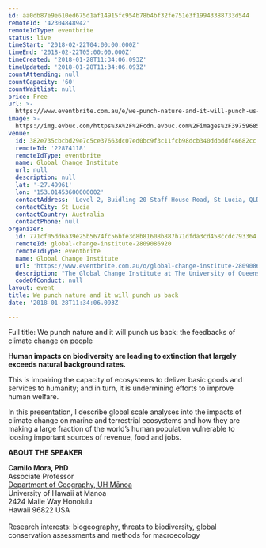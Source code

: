 ```yaml
---
id: aa0db87e9e610ed675d1af14915fc954b78b4bf32fe751e3f19943388733d544
remoteId: '42304848942'
remoteIdType: eventbrite
status: live
timeStart: '2018-02-22T04:00:00.000Z'
timeEnd: '2018-02-22T05:00:00.000Z'
timeCreated: '2018-01-28T11:34:06.093Z'
timeUpdated: '2018-01-28T11:34:06.093Z'
countAttending: null
countCapacity: '60'
countWaitlist: null
price: Free
url: >-
  https://www.eventbrite.com.au/e/we-punch-nature-and-it-will-punch-us-back-tickets-42304848942?aff=ebapi
image: >-
  https://img.evbuc.com/https%3A%2F%2Fcdn.evbuc.com%2Fimages%2F39759685%2F92902099135%2F1%2Foriginal.jpg?s=ed66929c8ade6e5bab1770f798cb6720
venue:
  id: 382e735cbcbd29e7c5ce37663dc07ed0bc9f3c11fcb98dcb340ddbddf46682cc
  remoteId: '22874118'
  remoteIdType: eventbrite
  name: Global Change Institute
  url: null
  description: null
  lat: '-27.49961'
  lon: '153.01453600000002'
  contactAddress: 'Level 2, Buidling 20 Staff House Road, St Lucia, QLD 4067'
  contactCity: St Lucia
  contactCountry: Australia
  contactPhone: null
organizer:
  id: 771cf05dd6a39e25b5674fc56bfe3d8b81608b887b71dfda3cd458ccdc793364
  remoteId: global-change-institute-2809086920
  remoteIdType: eventbrite
  name: Global Change Institute
  url: 'https://www.eventbrite.com.au/o/global-change-institute-2809086920'
  description: "The Global Change Institute at The University of Queensland, Australia, is a unique source of game-changing research, ideas and advice for addressing the challenges of global change.\\r\\nThe Global Change Institute advances discovery, creates solutions and advocates change to policies that respond to challenges presented by climate change, technological innovation and population change.\\r\\n\t\t\t\t\t\t\\r\\n"
  codeOfConduct: null
layout: event
title: We punch nature and it will punch us back
date: '2018-01-28T11:34:06.093Z'

---
```

<P>Full title: We punch nature and it will punch us back: the feedbacks of climate change on people</P>
<P><STRONG>Human impacts on biodiversity are leading to extinction that largely exceeds natural background rates.</STRONG></P>
<P>This is impairing the capacity of ecosystems to deliver basic goods and services to humanity; and in turn, it is undermining efforts to improve human welfare.</P>
<P>In this presentation, I describe global scale analyses into the impacts of climate change on marine and terrestrial ecosystems and how they are making a large fraction of the world’s human population vulnerable to loosing important sources of revenue, food and jobs.</P>
<P><STRONG>ABOUT THE SPEAKER</STRONG><BR></P>
<P><STRONG>Camilo Mora, PhD</STRONG><BR> Associate Professor<BR> <A HREF="http://www.soc.hawaii.edu/mora/Team.html" TARGET="_blank" REL="noreferrer noopener nofollow noopener noreferrer nofollow">Department of Geography, UH Mānoa</A><BR>University of Hawaii at Manoa<BR>2424 Maile Way Honolulu<BR>Hawaii 96822 USA<BR> <BR> Research interests: biogeography, threats to biodiversity, global conservation assessments and methods for macroecology</P>
<P><BR></P>
